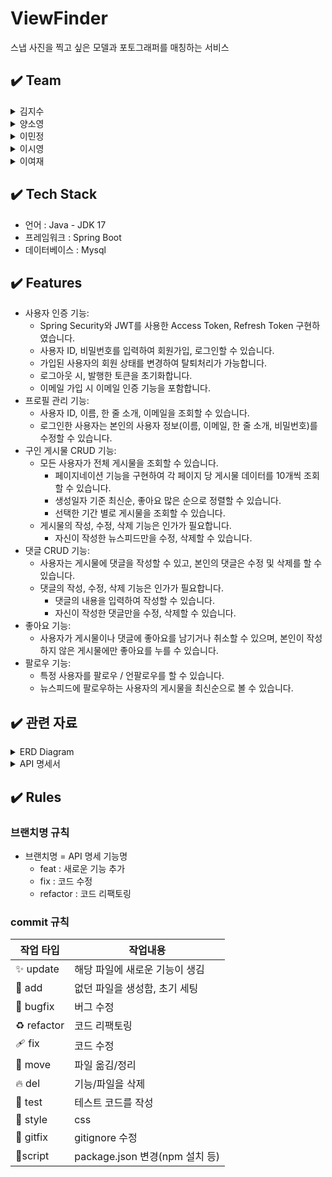 # ViewFinder
스냅 사진을 찍고 싶은 모델과 포토그래퍼를 매칭하는 서비스 

## ✔️ Team
<details>
<summary>김지수</summary>
<div markdown="1">
<ul>
  <li>회원가입/탈퇴</li>
</ul>
</div>
</details>

<details>
<summary>양소영</summary>
<div markdown="1">
<ul>
  <li>댓글 CRUD</li>
  <li>사용자 인증/인가</li>
</ul>
</div>
</details>

<details>
<summary>이민정</summary>
<div markdown="1">
<ul>
  <li>프로필 관리</li>
  <li>비밀번호 변경</li>
  <li>사용자 인증/인가</li>
</ul>
</div>
</details>

<details>
<summary>이시영</summary>
<div markdown="1">
<ul>
  <li>로그인/로그아웃</li>
  <li>코드 리팩토링</li>
  <li>사용자 인증/인가</li>
</ul>
</div>
</details>

<details>
<summary>이여재</summary>
<div markdown="1">
<ul>
  <li>구인 게시물 CRUD</li>
</ul>
</div>
</details>



## ✔️ Tech Stack
- 언어 : Java - JDK 17
- 프레임워크 : Spring Boot
- 데이터베이스 : Mysql

## ✔️ Features
- 사용자 인증 기능:
    - Spring Security와 JWT를 사용한 Access Token, Refresh Token 구현하였습니다.
    - 사용자 ID, 비밀번호를 입력하여 회원가입, 로그인할 수 있습니다.
    - 가입된 사용자의 회원 상태를 변경하여 탈퇴처리가 가능합니다.
    - 로그아웃 시, 발행한 토큰을 초기화합니다.
    - 이메일 가입 시 이메일 인증 기능을 포함합니다.
- 프로필 관리 기능:
    - 사용자 ID, 이름, 한 줄 소개, 이메일을 조회할 수 있습니다.
    - 로그인한 사용자는 본인의 사용자 정보(이름, 이메일, 한 줄 소개, 비밀번호)를 수정할 수 있습니다.
- 구인 게시물 CRUD 기능:
    - 모든 사용자가 전체 게시물을 조회할 수 있습니다.
        - 페이지네이션 기능을 구현하여 각 페이지 당 게시물 데이터를 10개씩 조회할 수 있습니다.
        - 생성일자 기준 최신순, 좋아요 많은 순으로 정렬할 수 있습니다.
        - 선택한 기간 별로 게시물을 조회할 수 있습니다.
    - 게시물의 작성, 수정, 삭제 기능은 인가가 필요합니다.
        - 자신이 작성한 뉴스피드만을 수정, 삭제할 수 있습니다.
- 댓글 CRUD 기능:
    - 사용자는 게시물에 댓글을 작성할 수 있고, 본인의 댓글은 수정 및 삭제를 할 수 있습니다.
    - 댓글의 작성, 수정, 삭제 기능은 인가가 필요합니다.
        - 댓글의 내용을 입력하여 작성할 수 있습니다.
        - 자신이 작성한 댓글만을 수정, 삭제할 수 있습니다.
- 좋아요 기능:
    - 사용자가 게시물이나 댓글에 좋아요를 남기거나 취소할 수 있으며, 본인이 작성하지 않은 게시물에만 좋아요를 누를 수 있습니다.
- 팔로우 기능:
    - 특정 사용자를 팔로우 / 언팔로우를 할 수 있습니다.
    - 뉴스피드에 팔로우하는 사용자의 게시물을 최신순으로 볼 수 있습니다.
## ✔️ 관련 자료
<details>
<summary>ERD Diagram</summary>
<div markdown="1">
  
![image](https://github.com/M1ngD0ng/viewfinder/assets/60657536/302ea990-8958-42fe-b05b-a4b7ed61c407)
  
</div>
</details>

<details>
<summary>API 명세서</summary>
<div markdown="1">

![image](https://github.com/M1ngD0ng/viewfinder/assets/60657536/d601d079-65c9-4b0b-a7d6-13573e986212)

</div>
</details>

## ✔️ Rules

### 브랜치명 규칙
- 브랜치명 = API 명세 기능명
    - feat : 새로운 기능 추가
    - fix : 코드 수정
    - refactor : 코드 리팩토링

### commit 규칙
| 작업 타입 | 작업내용 |
| --- | --- |
| ✨ update   | 해당 파일에 새로운 기능이 생김 |
| 🎉 add | 없던 파일을 생성함, 초기 세팅 |
| 🐛 bugfix | 버그 수정 |
| ♻️ refactor | 코드 리팩토링 |
| 🩹 fix | 코드 수정 |
| 🚚 move | 파일 옮김/정리 |
| 🔥 del | 기능/파일을 삭제 |
| 🍻 test | 테스트 코드를 작성 |
| 💄 style | css |
| 🙈 gitfix | gitignore 수정 |
| 🔨script | package.json 변경(npm 설치 등) |

